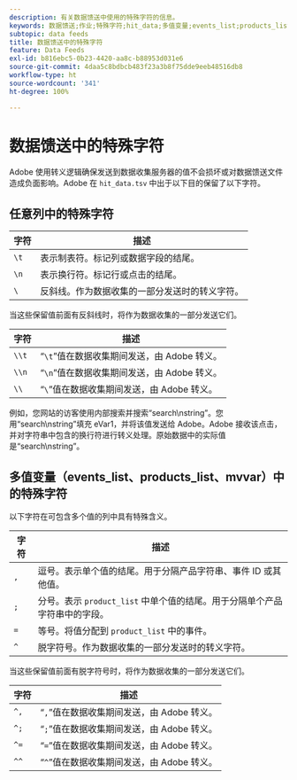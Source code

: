 ```yaml
---
description: 有关数据馈送中使用的特殊字符的信息。
keywords: 数据馈送;作业;特殊字符;hit_data;多值变量;events_list;products_list;mvvar
subtopic: data feeds
title: 数据馈送中的特殊字符
feature: Data Feeds
exl-id: b816ebc5-0b23-4420-aa8c-b88953d031e6
source-git-commit: 4daa5c8bdbcb483f23a3b8f75dde9eeb48516db8
workflow-type: ht
source-wordcount: '341'
ht-degree: 100%

---
```


# 数据馈送中的特殊字符

Adobe 使用转义逻辑确保发送到数据收集服务器的值不会损坏或对数据馈送文件造成负面影响。Adobe 在 `hit_data.tsv` 中出于以下目的保留了以下字符。

## 任意列中的特殊字符

| 字符 | 描述 |
|--- |--- |
| `\t` | 表示制表符。标记列或数据字段的结尾。 |
| `\n` | 表示换行符。标记行或点击的结尾。 |
| `\` | 反斜线。作为数据收集的一部分发送时的转义字符。 |

当这些保留值前面有反斜线时，将作为数据收集的一部分发送它们。

| 字符 | 描述 |
|--- |--- |
| `\\t` | “`\t`”值在数据收集期间发送，由 Adobe 转义。 |
| `\\n` | “`\n`”值在数据收集期间发送，由 Adobe 转义。 |
| `\\` | “`\`”值在数据收集期间发送，由 Adobe 转义。 |

例如，您网站的访客使用内部搜索并搜索“search\nstring”。您用“search\nstring”填充 eVar1，并将该值发送给 Adobe。Adobe 接收该点击，并对字符串中包含的换行符进行转义处理。原始数据中的实际值是“search\\nstring”。

## 多值变量（events_list、products_list、mvvar）中的特殊字符

以下字符在可包含多个值的列中具有特殊含义。

| 字符 | 描述 |
|--- |--- |
| `,` | 逗号。表示单个值的结尾。用于分隔产品字符串、事件 ID 或其他值。 |
| `;` | 分号。表示 `product_list` 中单个值的结尾。用于分隔单个产品字符串中的字段。 |
| `=` | 等号。将值分配到 `product_list` 中的事件。 |
| `^` | 脱字符号。作为数据收集的一部分发送时的转义字符。 |

当这些保留值前面有脱字符号时，将作为数据收集的一部分发送它们。

| 字符 | 描述 |
|--- |--- |
| `^,` | “`,`”值在数据收集期间发送，由 Adobe 转义。 |
| `^;` | “`;`”值在数据收集期间发送，由 Adobe 转义。 |
| `^=` | “`=`”值在数据收集期间发送，由 Adobe 转义。 |
| `^^` | “`^`”值在数据收集期间发送，由 Adobe 转义。 |
